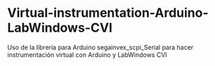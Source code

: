 # Virtual-instrumentation-Arduino-LabWindows-CVI
Uso de la librería para Arduino segainvex_scpi_Serial para hacer instrumentación virtual con Arduino y LabWindows CVI
